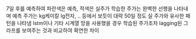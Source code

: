 7일 후를 예측하여 파란색은 예측, 적색은 실주가
학습한 주가는 완벽한 선행을 나타내며
예측 주가는 kg케미칼 lg전자, .. 등에서 보듯이 대략 50일 정도
실 주가와 유사한 패턴을 나타냄
lstm이나 기타 시계열 망을 사용했을 경우 학습된 주가조차 lagging된 그라프를 보여주는
것과 비교하여 확연한 차이
